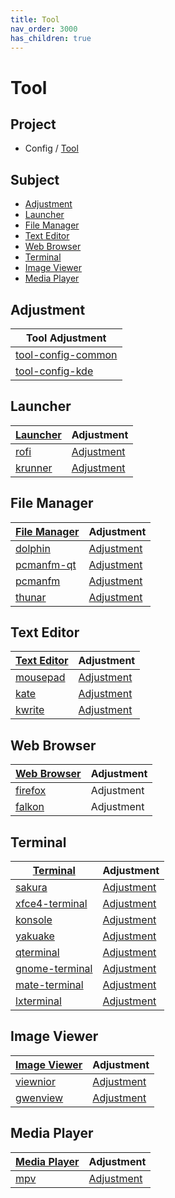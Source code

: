 ```yaml
---
title: Tool
nav_order: 3000
has_children: true
---
```



# Tool


## Project

* Config / [Tool](https://github.com/samwhelp/debian-adjustment/tree/main/prototype/tool)


## Subject

* [Adjustment](#adjustment)
* [Launcher](#launcher)
* [File Manager](#file-manager)
* [Text Editor](#text-editor)
* [Web Browser](#web-browser)
* [Terminal](#terminal)
* [Image Viewer](#image-viewer)
* [Media Player](#media-player)




## Adjustment

| Tool Adjustment |
| --- |
| [tool-config-common](https://github.com/samwhelp/debian-adjustment/tree/main/prototype/full/tool-config-common) |
| [tool-config-kde](https://github.com/samwhelp/debian-adjustment/tree/main/prototype/full/tool-config-kde) |




## Launcher

| [Launcher](https://samwhelp.github.io/debian-adjustment/read/subject/tool/launcher.html) | Adjustment |
| --- | --- |
| [rofi](https://samwhelp.github.io/debian-adjustment/read/subject/tool/launcher/rofi.html) | [Adjustment](https://github.com/samwhelp/debian-adjustment/tree/main/prototype/tool/rofi) |
| [krunner](https://samwhelp.github.io/debian-adjustment/read/subject/tool/launcher/krunner.html) | [Adjustment](https://github.com/samwhelp/debian-adjustment/tree/main/prototype/tool/krunner) |




## File Manager

| [File Manager](https://samwhelp.github.io/debian-adjustment/read/subject/tool/file-manager.html) | Adjustment |
| --- | --- |
| [dolphin](https://samwhelp.github.io/debian-adjustment/read/subject/tool/file-manager/dolphin.html) | [Adjustment](https://github.com/samwhelp/debian-adjustment/tree/main/prototype/tool/dolphin) |
| [pcmanfm-qt](https://samwhelp.github.io/debian-adjustment/read/subject/tool/file-manager/pcmanfm-qt.html) | [Adjustment](https://github.com/samwhelp/debian-adjustment/tree/main/prototype/tool/pcmanfm-qt) |
| [pcmanfm](https://samwhelp.github.io/debian-adjustment/read/subject/tool/file-manager/pcmanfm.html) | [Adjustment](https://github.com/samwhelp/debian-adjustment/tree/main/prototype/tool/pcmanfm) |
| [thunar](https://samwhelp.github.io/debian-adjustment/read/subject/tool/file-manager/thunar.html) | [Adjustment](https://github.com/samwhelp/debian-adjustment/tree/main/prototype/tool/thunar) |




## Text Editor

| [Text Editor]((https://samwhelp.github.io/debian-adjustment/read/subject/tool/text-editor.html)) | Adjustment |
| --- | --- |
| [mousepad](https://samwhelp.github.io/debian-adjustment/read/subject/tool/text-editor/mousepad.html) | [Adjustment](https://github.com/samwhelp/debian-adjustment/tree/main/prototype/tool/mousepad) |
| [kate](https://samwhelp.github.io/debian-adjustment/read/subject/tool/text-editor/kate.html) | [Adjustment](https://github.com/samwhelp/debian-adjustment/tree/main/prototype/tool/kate) |
| [kwrite](https://samwhelp.github.io/debian-adjustment/read/subject/tool/text-editor/kwrite.html) | [Adjustment](https://github.com/samwhelp/debian-adjustment/tree/main/prototype/tool/kwrite) |




## Web Browser

| [Web Browser](https://samwhelp.github.io/debian-adjustment/read/subject/tool/web-browser.html) | Adjustment |
| --- | --- |
| [firefox](https://samwhelp.github.io/debian-adjustment/read/subject/tool/web-browser/firefox.html) | Adjustment |
| [falkon](https://samwhelp.github.io/debian-adjustment/read/subject/tool/web-browser/falkon.html) | Adjustment |


## Terminal

| [Terminal](https://samwhelp.github.io/debian-adjustment/read/subject/tool/terminal.html) | Adjustment |
| --- | --- |
| [sakura](https://samwhelp.github.io/debian-adjustment/read/subject/tool/terminal/sakura.html) | [Adjustment](https://github.com/samwhelp/debian-adjustment/tree/main/prototype/tool/sakura) |
| [xfce4-terminal](https://samwhelp.github.io/debian-adjustment/read/subject/tool/terminal/xfce4-terminal.html) | [Adjustment](https://github.com/samwhelp/debian-adjustment/tree/main/prototype/tool/xfce4-terminal) |
| [konsole](https://samwhelp.github.io/debian-adjustment/read/subject/tool/terminal/konsole.html) | [Adjustment](https://github.com/samwhelp/debian-adjustment/tree/main/prototype/tool/sakura) |
| [yakuake](https://samwhelp.github.io/debian-adjustment/read/subject/tool/terminal/yakuake.html) | [Adjustment](https://github.com/samwhelp/debian-adjustment/tree/main/prototype/tool/sakura) |
| [qterminal](https://samwhelp.github.io/debian-adjustment/read/subject/tool/terminal/qterminal.html) | [Adjustment](https://github.com/samwhelp/debian-adjustment/tree/main/prototype/tool/qterminal) |
| [gnome-terminal](https://samwhelp.github.io/debian-adjustment/read/subject/tool/terminal/gnome-terminal.html) | [Adjustment](https://github.com/samwhelp/debian-adjustment/tree/main/prototype/tool/gnome-terminal) |
| [mate-terminal](https://samwhelp.github.io/debian-adjustment/read/subject/tool/terminal/mate-terminal.html) | [Adjustment](https://github.com/samwhelp/debian-adjustment/tree/main/prototype/tool/mate-terminal) |
| [lxterminal](https://samwhelp.github.io/debian-adjustment/read/subject/tool/terminal/lxterminal.html) | [Adjustment](https://github.com/samwhelp/debian-adjustment/tree/main/prototype/tool/lxterminal) |




## Image Viewer

| [Image Viewer](https://samwhelp.github.io/debian-adjustment/read/subject/tool/image-viewer.html) | Adjustment |
| --- | --- |
| [viewnior](https://samwhelp.github.io/debian-adjustment/read/subject/tool/image-viewer/viewnior.html) | [Adjustment](https://github.com/samwhelp/debian-adjustment/tree/main/prototype/tool/viewnior) |
| [gwenview](https://samwhelp.github.io/debian-adjustment/read/subject/tool/image-viewer/gwenview.html) | [Adjustment](https://github.com/samwhelp/debian-adjustment/tree/main/prototype/tool/gwenview) |




## Media Player

| [Media Player](https://samwhelp.github.io/debian-adjustment/read/subject/tool/media-player.html) | Adjustment |
| --- | --- |
| [mpv](https://samwhelp.github.io/debian-adjustment/read/subject/tool/media-player/mpv.html) | [Adjustment](https://github.com/samwhelp/debian-adjustment/tree/main/prototype/tool/mpv) |
